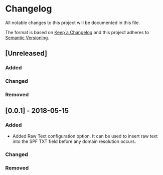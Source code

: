 
# Changelog
All notable changes to this project will be documented in this file.

The format is based on [Keep a Changelog](http://keepachangelog.com/en/1.0.0/)
and this project adheres to [Semantic Versioning](http://semver.org/spec/v2.0.0.html).

## [Unreleased]
### Added


### Changed

### Removed

## [0.0.1] - 2018-05-15
### Added
  - Added Raw Text configuration option.  It can be used to insert raw text into the SPF TXT field 
  before any domain resolution occurs.

### Changed


### Removed

